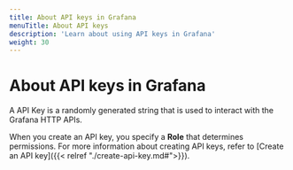 ```yaml
---
title: About API keys in Grafana
menuTitle: About API keys
description: 'Learn about using API keys in Grafana'
weight: 30
---
```


# About API keys in Grafana

A API Key is a randomly generated string that is used to interact with the Grafana HTTP APIs.

When you create an API key, you specify a **Role** that determines permissions. For more information about creating API keys, refer to [Create an API key]({{< relref "./create-api-key.md#">}}).
